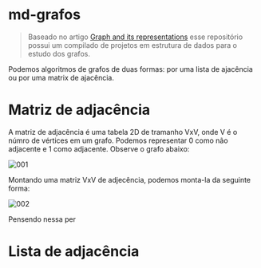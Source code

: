 # md-grafos

> Baseado no artigo [Graph and its representations](https://www.geeksforgeeks.org/graph-and-its-representations/) esse repositório possui um compilado de projetos em estrutura de dados para o estudo dos grafos.

Podemos algoritmos de grafos de duas formas: por uma lista de ajacência ou por uma matrix de ajacência.

# Matriz de adjacência

A matriz de adjacência é uma tabela 2D de tramanho VxV, onde V é o númro de vértices em um grafo. Podemos representar 0 como não adjacente e 1 como adjacente. Observe o grafo abaixo:

![001](https://user-images.githubusercontent.com/13178261/158931245-7f357fa4-1c41-4e54-ae34-7ca02b9b539b.png)

Montando uma matriz VxV de adjecência, podemos monta-la da seguinte forma:

![002](https://user-images.githubusercontent.com/13178261/158931256-0359a084-5189-4948-885f-c130639aff8b.png)

Pensendo nessa per


# Lista de adjacência

